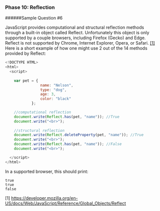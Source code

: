 ### Phase 10: Reflection
######Sample Question #6

JavaScript provides computational and structural reflection methods through a
built-in object called Reflect. Unfortunately this object is only supported by a couple browsers, including Firefox (Gecko) and Edge. Reflect is not supported by Chrome, Internet Explorer, Opera, or Safari. [[1]](https://developer.mozilla.org/en-US/docs/Web/JavaScript/Reference/Global_Objects/Reflect) Here is a short example of how one might use 2 out of the 14 methods provided by Reflect:

```js
<!DOCTYPE HTML>
<html>
  <script>
    
    var pet = {
                name: "Nelson",
                type: "dog",
                age: 3,
                color: "black"
            };

    //computational reflection
    document.write(Reflect.has(pet, "name")); //True
    document.write("<br>");
    
    //structural reflection
    document.write(Reflect.deleteProperty(pet, "name")); //True
    document.write("<br>");
    document.write(Reflect.has(pet, "name")); //False
    document.write("<br>");

  </script>
</html>

```

In a supported browser, this should print:

    true
    true
    false


   [1] https://developer.mozilla.org/en-US/docs/Web/JavaScript/Reference/Global_Objects/Reflect